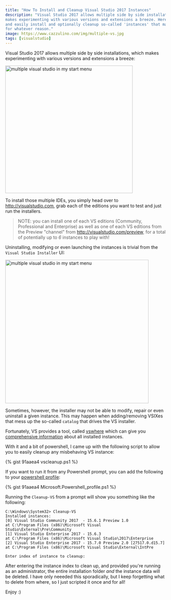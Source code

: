 ```yaml
---
title: "How To Install and Cleanup Visual Studio 2017 Instances"
description: "Visual Studio 2017 allows multiple side by side installations, which 
makes experimenting with various versions and extensions a breeze. Here's how you quickly 
and easily install and optionally cleanup so-called 'instances' that may have become broken 
for whatever reason."
image: https://www.cazzulino.com/img/multiple-vs.jpg
tags: [visualstudio]
---
```


Visual Studio 2017 allows multiple side by side installations, which 
makes experimenting with various versions and extensions a breeze:

<a href="https://www.cazzulino.com/img/multiple-vs.jpg"><img alt="multiple visual studio in my start menu" src="https://www.cazzulino.com/img/multiple-vs.jpg" width="400" /></a>

To install those multiple IDEs, you simply head over to http://visualstudio.com, grab 
each of the editions you want to test and just run the installers. 

> NOTE: you can install one of each VS editions (Community, Professional and Enterprise) 
> as well as one of each VS editions from the Preview "channel" from http://visualstudio.com/preview, 
> for a total of potentially up to *6* instances to play with!

Uninstalling, modifying or even launching the instances is trivial from 
the `Visual Studio Installer` UI:

<a href="https://www.cazzulino.com/img/vs2017-installer.png"><img alt="multiple visual studio in my start menu" src="https://www.cazzulino.com/img/vs2017-installer.png" width="450" /></a>

Sometimes, however, the installer may not be able to modify, repair or even uninstall 
a given instance. This may happen when adding/removing VSIXes that mess up the so-called 
`catalog` that drives the VS installer.

Fortunately, VS provides a tool, called [vswhere](https://blogs.msdn.microsoft.com/heaths/2017/04/21/vswhere-is-now-installed-with-visual-studio-2017/) which can give you [comprehensive information](https://blogs.msdn.microsoft.com/heaths/2017/02/25/vswhere-available/) about all installed instances.

With it and a bit of powershell, I came up with the following script to allow you to 
easily cleanup any misbehaving VS instance:

{% gist 91aaea4 vscleanup.ps1 %}

If you want to run it from any Powershell prompt, you can add the following to your 
[powershell profile](https://docs.microsoft.com/en-us/powershell/module/microsoft.powershell.core/about/about_profiles?view=powershell-6):

{% gist 91aaea4 Microsoft.Powershell_profile.ps1 %}

Running the `Cleanup-VS` from a prompt will show you something like the following:

```
C:\Windows\System32> Cleanup-VS
Installed instances:
[0] Visual Studio Community 2017  - 15.6.1 Preview 1.0                 at C:\Program Files (x86)\Microsoft Visual Studio\External\Pre\Community
[1] Visual Studio Enterprise 2017 - 15.6.3                             at C:\Program Files (x86)\Microsoft Visual Studio\2017\Enterprise
[2] Visual Studio Enterprise 2017 - 15.7.0 Preview 2.0 [27517.0.d15.7] at C:\Program Files (x86)\Microsoft Visual Studio\External\IntPre

Enter index of instance to cleanup: 
```

After entering the instance index to clean up, and provided you're running as an administrator,
the entire installation folder *and* the instance data will be deleted. I have only neeeded
this sporadically, but I keep forgetting what to delete from where, so I just scripted it 
once and for all!


Enjoy :)